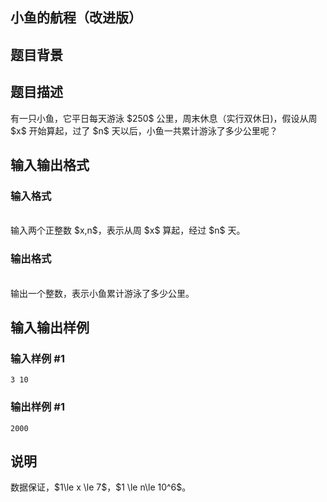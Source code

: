 <article>
<h1>小鱼的航程（改进版）</h1>
<h2>题目背景</h2>
<div>
</div>
<h2>题目描述</h2>
<div>有一只小鱼，它平日每天游泳 $250$ 公里，周末休息（实行双休日)，假设从周 $x$ 开始算起，过了 $n$ 天以后，小鱼一共累计游泳了多少公里呢？</div>
<h2>输入输出格式</h2>
<h3>输入格式</h3>
<br/>
<div>输入两个正整数 $x,n$，表示从周 $x$ 算起，经过 $n$ 天。
</div>
<h3>输出格式</h3>
<br/>
<div>输出一个整数，表示小鱼累计游泳了多少公里。
</div>
<h2>输入输出样例</h2>
<h3>输入样例 #1</h3>
<pre><code>3 10</code></pre>
<h3>输出样例 #1</h3>
<pre><code>2000</code></pre>
<h2>说明</h2>
<div>数据保证，$1\le x \le 7$，$1 \le n\le 10^6$。</div>
</article>